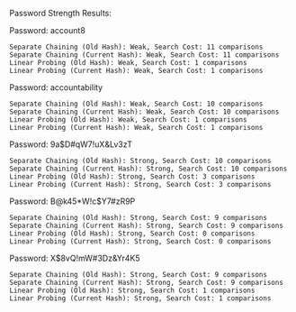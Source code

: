 Password Strength Results:

Password: account8

	Separate Chaining (Old Hash): Weak, Search Cost: 11 comparisons
	Separate Chaining (Current Hash): Weak, Search Cost: 11 comparisons
	Linear Probing (Old Hash): Weak, Search Cost: 1 comparisons
	Linear Probing (Current Hash): Weak, Search Cost: 1 comparisons

Password: accountability

	Separate Chaining (Old Hash): Weak, Search Cost: 10 comparisons
	Separate Chaining (Current Hash): Weak, Search Cost: 10 comparisons
	Linear Probing (Old Hash): Weak, Search Cost: 1 comparisons
	Linear Probing (Current Hash): Weak, Search Cost: 1 comparisons

Password: 9a$D#qW7!uX&Lv3zT

	Separate Chaining (Old Hash): Strong, Search Cost: 10 comparisons
	Separate Chaining (Current Hash): Strong, Search Cost: 10 comparisons
	Linear Probing (Old Hash): Strong, Search Cost: 3 comparisons
	Linear Probing (Current Hash): Strong, Search Cost: 3 comparisons

Password: B@k45*W!c$Y7#zR9P

	Separate Chaining (Old Hash): Strong, Search Cost: 9 comparisons
	Separate Chaining (Current Hash): Strong, Search Cost: 9 comparisons
	Linear Probing (Old Hash): Strong, Search Cost: 0 comparisons
	Linear Probing (Current Hash): Strong, Search Cost: 0 comparisons

Password: X$8vQ!mW#3Dz&Yr4K5

	Separate Chaining (Old Hash): Strong, Search Cost: 9 comparisons
	Separate Chaining (Current Hash): Strong, Search Cost: 9 comparisons
	Linear Probing (Old Hash): Strong, Search Cost: 1 comparisons
	Linear Probing (Current Hash): Strong, Search Cost: 1 comparisons
